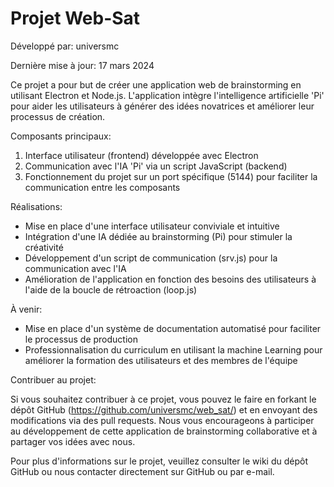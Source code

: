 Projet Web-Sat
=============

Développé par: universmc

Dernière mise à jour: 17 mars 2024

Ce projet a pour but de créer une application web de brainstorming en utilisant Electron et Node.js. L'application intègre l'intelligence artificielle 'Pi' pour aider les utilisateurs à générer des idées novatrices et améliorer leur processus de création.

Composants principaux:

1. Interface utilisateur (frontend) développée avec Electron
2. Communication avec l'IA 'Pi' via un script JavaScript (backend)
3. Fonctionnement du projet sur un port spécifique (5144) pour faciliter la communication entre les composants

Réalisations:

- Mise en place d'une interface utilisateur conviviale et intuitive
- Intégration d'une IA dédiée au brainstorming (Pi) pour stimuler la créativité
- Développement d'un script de communication (srv.js) pour la communication avec l'IA
- Amélioration de l'application en fonction des besoins des utilisateurs à l'aide de la boucle de rétroaction (loop.js)

À venir:

- Mise en place d'un système de documentation automatisé pour faciliter le processus de production
- Professionnalisation du curriculum en utilisant la machine Learning pour améliorer la formation des utilisateurs et des membres de l'équipe

Contribuer au projet:

Si vous souhaitez contribuer à ce projet, vous pouvez le faire en forkant le dépôt GitHub (https://github.com/universmc/web_sat/) et en envoyant des modifications via des pull requests. Nous vous encourageons à participer au développement de cette application de brainstorming collaborative et à partager vos idées avec nous.

Pour plus d'informations sur le projet, veuillez consulter le wiki du dépôt GitHub ou nous contacter directement sur GitHub ou par e-mail.
